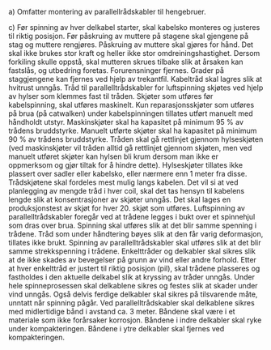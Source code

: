 a) Omfatter montering av parallellrådskabler til hengebruer.

c) Før spinning av hver delkabel starter, skal kabelsko monteres og justeres til riktig posisjon. Før påskruing av muttere på stagene skal gjengene på stag og muttere rengjøres. Påskruing av muttere skal gjøres for hånd. Det skal ikke brukes stor kraft og heller ikke stor omdreiningshastighet. Dersom forkiling skulle oppstå, skal mutteren skrues tilbake slik at årsaken kan fastslås, og utbedring foretas. Forurensninger fjernes. Grader på staggjengene kan fjernes ved hjelp av trekantfil.
Kabeltråd skal lagres slik at hvitrust unngås.
Tråd til parallelltrådskabler for luftspinning skjøtes ved hjelp av hylser som klemmes fast til tråden. Skjøter som utføres før kabelspinning, skal utføres maskinelt. Kun reparasjonsskjøter som utføres på brua (på catwalken) under kabelspinningen tillates utført manuelt med håndholdt utstyr. Maskinskjøter skal ha kapasitet på minimum 95 % av trådens bruddstyrke. Manuelt utførte skjøter skal ha kapasitet på minimum 90 % av trådens bruddstyrke. Tråden skal gå rettlinjet gjennom hylseskjøten (ved maskinskjøter vil tråden alltid gå rettlinjet gjennom skjøten, men ved manuelt utføret skjøter kan hylsen bli krum dersom man ikke er oppmerksom og gjør tiltak for å hindre dette). Hylseskjøter tillates ikke plassert over sadler eller kabelsko, eller nærmere enn 1 meter fra disse.
Trådskjøtene skal fordeles mest mulig langs kabelen. Det vil si at ved planlegging av mengde tråd i hver coil, skal det tas hensyn til kabelens lengde slik at konsentrasjoner av skjøter unngås. Det skal lages en produksjonstest av skjøt for hver 20. skjøt som utføres.
Luftspinning av parallelltrådskabler foregår ved at trådene legges i bukt over et spinnehjul som dras over brua. Spinning skal utføres slik at det blir samme spenning i trådene.
Tråd som under håndtering bøyes slik at den får varig deformasjon, tillates ikke brukt. Spinning av parallelltrådskabler skal utføres slik at det blir samme strekkspenning i trådene. Enkelttråder og delkabler skal sikres slik at de ikke skades av bevegelser på grunn av vind eller andre forhold. Etter at hver enkelttråd er justert til riktig posisjon (pil), skal trådene plasseres og fastholdes i den aktuelle delkabel slik at kryssing av tråder unngås.
Under hele spinneprosessen skal delkablene sikres og festes slik at skader under vind unngås. Også delvis ferdige delkabler skal sikres på tilsvarende måte, unntatt når spinning pågår.
Ved parallelltrådskabler skal delkablene sikres med midlertidige bånd i avstand ca. 3 meter.
Båndene skal være i et materiale som ikke forårsaker korrosjon. Båndene i indre delkabler skal ryke under kompakteringen. Båndene i ytre delkabler skal fjernes ved kompakteringen.

